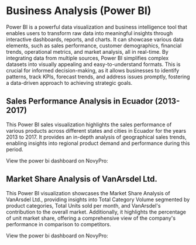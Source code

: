 # Business Analysis (Power BI)

Power BI is a powerful data visualization and business intelligence tool
that enables users to transform raw data into meaningful insights
through interactive dashboards, reports, and charts. It can showcase
various data elements, such as sales performance, customer demographics,
financial trends, operational metrics, and market analysis, all in
real-time. By integrating data from multiple sources, Power BI
simplifies complex datasets into visually appealing and
easy-to-understand formats. This is crucial for informed
decision-making, as it allows businesses to identify patterns, track
KPIs, forecast trends, and address issues promptly, fostering a
data-driven approach to achieving strategic goals.

## Sales Performance Analysis in Ecuador (2013-2017)

This Power BI sales visualization highlights the sales performance of
various products across different states and cities in Ecuador for the
years 2013 to 2017. It provides an in-depth analysis of geographical
sales trends, enabling insights into regional product demand and
performance during this period.

View the power bi dashboard on NovyPro:

## Market Share Analysis of VanArsdel Ltd.

This Power BI visualization showcases the Market Share Analysis of
VanArsdel Ltd., providing insights into Total Category Volume segmented
by product categories, Total Units sold per month, and VanArsdel\'s
contribution to the overall market. Additionally, it highlights the
percentage of unit market share, offering a comprehensive view of the
company\'s performance in comparison to competitors.

View the power bi dashboard on NovyPro:
